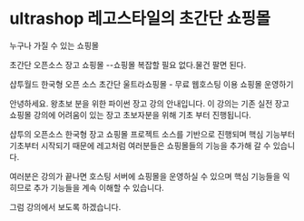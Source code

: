 # ultrashop 레고스타일의 초간단 쇼핑몰
누구나 가질 수 있는 쇼핑몰


초간단 오픈소스 장고 쇼핑몰
--쇼핑몰 복잡할 필요 없다.물건 팔면 된다.



샵투월드 한국형 오픈 소스 초간단 울트라쇼핑몰 - 무료 웹호스팅 이용 쇼핑몰 운영하기

안녕하세요. 왕초보 분을 위한 파이썬 장고 강의 안내입니다.
이 강의는 기존 실전 장고 쇼핑몰 강의에 어려움이 있는
장고 초보자분을 위해 기초 부터 진행됩니다.

샵투의 오픈소스 한국형 장고 쇼핑몰 프로젝트 소스를 기반으로
진행되며
핵심 기능부터 기초부터 시작되기 때문에
레고처럼 여러분들은 쇼핑몰들의 기능을 추가해 갈 수 있습니다.

여러분은 강의가 끝나면 호스팅 서버에 쇼핑몰을 운영하실 수 있으며
핵심 기능들을 익히므로 추가 기능들을 계속 이해할 수 있습니다.


그럼 강의에서 보도록 하겠습니다.
